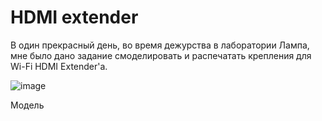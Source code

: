 
<h1> HDMI extender </h1>


  В один прекрасный день, во время дежурства в лаборатории Лампа, мне было дано задание смоделировать и распечатать крепления для Wi-Fi HDMI Extender'а.
  
  ![image](https://user-images.githubusercontent.com/47116936/123434230-ec597200-d5d4-11eb-8cc8-52b694b6a0fc.png)

Модель
  
